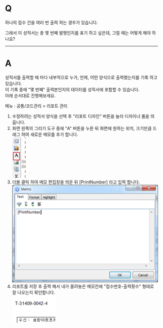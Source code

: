 # Q

하나의 접수 건을 여러 번 출력 하는 경우가 있습니다.  

그래서 이 성적서는 총 몇 번째 발행인지를 표기 하고 싶은데, 그럴 때는 어떻게 해야 하나요?
***
# A
성적서를 출력할 때 마다 내부적으로 누가, 언제, 어떤 양식으로 출력했는지를 기록 하고 있습니다.  
이 기록 중에 "몇 번째" 출력본인지의 데이터를 성적서에 포함할 수 있습니다.  
아래 순서대로 진행해보세요.  

메뉴 : 공통/코드관리 > 리포트 관리  

1. 수정하려는 성적서 양식을 선택 후 "리포트 디자인" 버튼을 눌러 디자이너 폼을 띄웁니다.  
1. 화면 왼쪽의 그리기 도구 중에 "A" 버튼을 누른 뒤 화면에 원하는 위치, 크기만큼 드래그 하여 새로운 메모를 추가 합니다.  
![](/assets/faq/002-18/01이미지_901.png)  
1. 더블 클릭 하여 메모 편집창을 띄운 뒤 [PrintNumber] 라고 입력 합니다.  
![](/assets/faq/002-18/02이미지_902.png)  
1. 리포트를 저장 후 출력 해서 내가 올려놓은 메모칸에 "접수번호-출력횟수" 형태로 잘 나오는지 확인합니다.  
![](/assets/faq/002-18/03이미지_903.png)  

